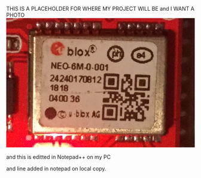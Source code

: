 THIS IS A PLACEHOLDER FOR WHERE MY PROJECT WILL BE
and I WANT A PHOTO ![HERE](BF351C6B-EB4B-418C-AA36-2E3943593182.jpeg)

and this is editted in Notepad++ on my PC

and line added in notepad on local copy.

